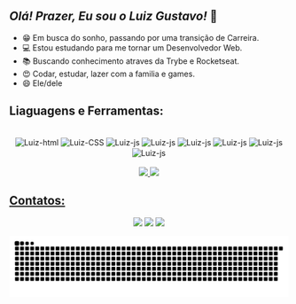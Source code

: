 ## *Olá! Prazer, Eu sou o Luiz Gustavo!* 👋

- 😁 Em busca do sonho, passando por uma transição de Carreira.
- 💻 Estou estudando para me tornar um Desenvolvedor Web.
- 📚 Buscando conhecimento atraves da Trybe e Rocketseat.
- 😍 Codar, estudar, lazer com a familia e games.
- 😄 Ele/dele

## Liaguagens e Ferramentas:
<div align="center" ><br>
  <img align="center" alt="Luiz-html" src="https://img.shields.io/badge/HTML5-E34F26?style=for-the-badge&logo=html5&logoColor=white">
  <img align="center" alt="Luiz-CSS" src="https://img.shields.io/badge/CSS3-1572B6?style=for-the-badge&logo=css3&logoColor=white">
  <img align="center" alt="Luiz-js"  src="https://img.shields.io/badge/JavaScript-F7DF1E?style=for-the-badge&logo=javascript&logoColor=black">
  <img align="center" alt="Luiz-js"  src="https://img.shields.io/badge/TypeScript-007ACC?style=for-the-badge&logo=typescript&logoColor=white">
  <img align="center" alt="Luiz-js"  src="https://img.shields.io/badge/React-20232A?style=for-the-badge&logo=react&logoColor=61DAFB">
  <img align="center" alt="Luiz-js"  src="https://img.shields.io/badge/Bootstrap-563D7C?style=for-the-badge&logo=bootstrap&logoColor=white">
  <img align="center" alt="Luiz-js"  src="https://img.shields.io/badge/Redux-593D88?style=for-the-badge&logo=redux&logoColor=white">
  <img align="center" alt="Luiz-js"  src="https://img.shields.io/badge/Jest-C21325?style=for-the-badge&logo=jest&logoColor=white">
</div>

<br>
 <div align="center">
  <a href="https://github.com/luizsmatos">
  <img height="180em" src="https://github-readme-stats.vercel.app/api?username=luizsmatos&show_icons=true&theme=dracula&include_all_commits=true&count_private=true"/>
  <img height="180em" src="https://github-readme-stats.vercel.app/api/top-langs/?username=luizsmatos&layout=compact&card_width=240&langs_count=7&theme=dracula"/>
</div>
 
## Contatos:
  <div align="center" > 
    
  <a href="https://instagram.com/luizsmatos" target="_blank"><img src="https://img.shields.io/badge/-Instagram-%23E4405F?style=for-the-badge&logo=instagram&logoColor=white" target="_blank"></a>
  <a href = "mailto:contatoluizsmatos@gmail.com"><img src="https://img.shields.io/badge/Gmail-D14836?style=for-the-badge&logo=gmail&logoColor=white" target="_blank"></a>
  <a href="https://www.linkedin.com/in/luizsmatos" target="_blank"><img src="https://img.shields.io/badge/-LinkedIn-%230077B5?style=for-the-badge&logo=linkedin&logoColor=white" target="_blank"></a> 
    
 </div>
 
  ![Snake animation](https://github.com/luizsmatos/luizsmatos/blob/output/github-contribution-grid-snake.svg)
